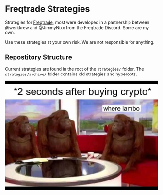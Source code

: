 # Freqtrade Strategies

Strategies for [Freqtrade](https://freqtrade.io), most were developed in a partnership between @werkkrew and @JimmyNixx from the Freqtrade Discord. Some are my own.

Use these strategies at your own risk. We are not responsible for anything.

## Repostitory Structure

Current strategies are found in the root of the `strategies/` folder. The `strategies/archive/` folder contains old strategies and hyperopts.


![Where Lambo?](misc/wherelambo.jpg)
